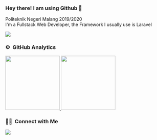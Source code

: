 ### Hey there! I am using Github 👋 

Politeknik Negeri Malang 2019/2020
<br> I'm a Fullstack Web Developer, the Framework I usually use is Laravel 

![](https://komarev.com/ghpvc/?username=Sholikin1941720140&color=blueviolet)

### ⚙️ &nbsp;GitHub Analytics

<p align="left">
<a href="https://github.com/sholikin1941720140">
  <img height="170em" src="https://github-readme-stats.vercel.app/api/top-langs/?username=Sholikin1941720140&layout=compact&langs_count=8&theme=gotham"/>
  <img height="170em" src="https://github-readme-stats.vercel.app/api?username=Sholikin1941720140&show_icons=true&theme=gotham&count_private=true&hide_rank=true&line_height=30&icon_color=fff305&custom_title=My%20Github%20Statistic"/>
</a>
</p>

### 🤝🏻 &nbsp;Connect with Me

<p align="left">
<a href="mailto: sholikinmuhammad140201@gmail.com"><img src="https://img.shields.io/badge/sholikinmuhammad140201@gmail.com-D14836?style=flat&logo=Gmail&logoColor=white"/></a>
</p>
